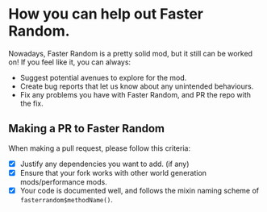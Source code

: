 # How you can help out Faster Random.


Nowadays, Faster Random is a pretty solid mod, but it still can be worked on! If you feel like it, you can always:
- Suggest potential avenues to explore for the mod.
- Create bug reports that let us know about any unintended behaviours.
- Fix any problems you have with Faster Random, and PR the repo with the fix.

## Making a PR to Faster Random
When making a pull request, please follow this criteria:
- [x] Justify any dependencies you want to add. (if any)
- [X] Ensure that your fork works with other world generation mods/performance mods.
- [X] Your code is documented well, and follows the mixin naming scheme of `fasterrandom$methodName()`.
